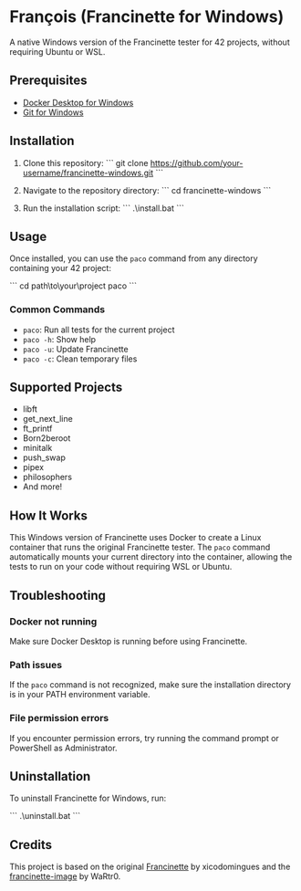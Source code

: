 # François (Francinette for Windows)

A native Windows version of the Francinette tester for 42 projects, without requiring Ubuntu or WSL.

## Prerequisites

- [Docker Desktop for Windows](https://www.docker.com/products/docker-desktop/)
- [Git for Windows](https://git-scm.com/download/win)

## Installation

1. Clone this repository:
   \`\`\`
   git clone https://github.com/your-username/francinette-windows.git
   \`\`\`

2. Navigate to the repository directory:
   \`\`\`
   cd francinette-windows
   \`\`\`

3. Run the installation script:
   \`\`\`
   .\install.bat
   \`\`\`

## Usage

Once installed, you can use the `paco` command from any directory containing your 42 project:

\`\`\`
cd path\to\your\project
paco
\`\`\`

### Common Commands

- `paco`: Run all tests for the current project
- `paco -h`: Show help
- `paco -u`: Update Francinette
- `paco -c`: Clean temporary files

## Supported Projects

- libft
- get_next_line
- ft_printf
- Born2beroot
- minitalk
- push_swap
- pipex
- philosophers
- And more!

## How It Works

This Windows version of Francinette uses Docker to create a Linux container that runs the original Francinette tester. The `paco` command automatically mounts your current directory into the container, allowing the tests to run on your code without requiring WSL or Ubuntu.

## Troubleshooting

### Docker not running
Make sure Docker Desktop is running before using Francinette.

### Path issues
If the `paco` command is not recognized, make sure the installation directory is in your PATH environment variable.

### File permission errors
If you encounter permission errors, try running the command prompt or PowerShell as Administrator.

## Uninstallation

To uninstall Francinette for Windows, run:

\`\`\`
.\uninstall.bat
\`\`\`

## Credits

This project is based on the original [Francinette](https://github.com/xicodomingues/francinette) by xicodomingues and the [francinette-image](https://github.com/WaRtr0/francinette-image) by WaRtr0.
